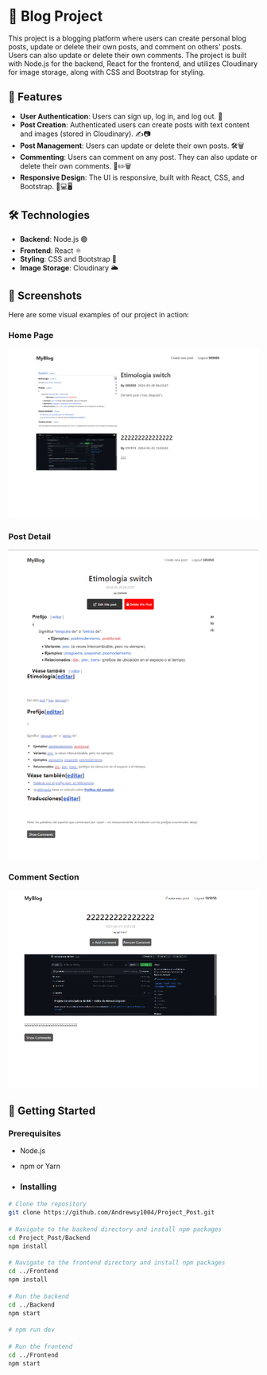 # 📝 Blog Project

This project is a blogging platform where users can create personal blog posts, update or delete their own posts, and comment on others' posts. Users can also update or delete their own comments. The project is built with Node.js for the backend, React for the frontend, and utilizes Cloudinary for image storage, along with CSS and Bootstrap for styling.

## 🚀 Features

- **User Authentication**: Users can sign up, log in, and log out. 🔐
- **Post Creation**: Authenticated users can create posts with text content and images (stored in Cloudinary). ✍️📷
- **Post Management**: Users can update or delete their own posts. 🛠️🗑️
- **Commenting**: Users can comment on any post. They can also update or delete their own comments. 💬✏️🗑️
- **Responsive Design**: The UI is responsive, built with React, CSS, and Bootstrap. 📱💻🖥️

## 🛠 Technologies

- **Backend**: Node.js 🟢
- **Frontend**: React ⚛️
- **Styling**: CSS and Bootstrap 🎨
- **Image Storage**: Cloudinary 🌥️

## 📸 Screenshots

Here are some visual examples of our project in action:

### Home Page
![Home Page](/Frontend/img/Navbar.png "Home Page View")

### Post Detail
![Post Detail](/Frontend/img/SinglePost.png "Post Detail View")

### Comment Section
![Comment Section](/Frontend/img/PostOtherPersonView.png "Comment Section View")


## 🏁 Getting Started
 
### Prerequisites
- Node.js
- npm or Yarn

- ### Installing

```bash
# Clone the repository
git clone https://github.com/Andrewsy1004/Project_Post.git

# Navigate to the backend directory and install npm packages
cd Project_Post/Backend
npm install

# Navigate to the frontend directory and install npm packages
cd ../Frontend
npm install

# Run the backend
cd ../Backend
npm start

# npm run dev

# Run the frontend
cd ../Frontend
npm start
